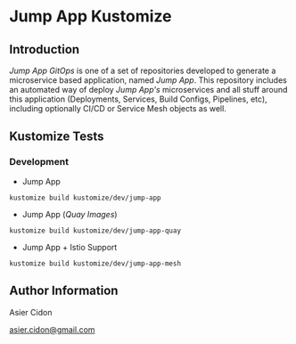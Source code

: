 # Jump App Kustomize

## Introduction

*Jump App GitOps* is one of a set of repositories developed to generate a microservice based application, named _Jump App_. This repository includes an automated way of deploy _Jump App's_ microservices and all stuff around this application (Deployments, Services, Build Configs, Pipelines, etc), including optionally CI/CD or Service Mesh objects as well.

## Kustomize Tests

### Development

- Jump App

```$bash
kustomize build kustomize/dev/jump-app
```

- Jump App (*Quay Images*)

```$bash
kustomize build kustomize/dev/jump-app-quay
```

- Jump App + Istio Support

```$bash
kustomize build kustomize/dev/jump-app-mesh
```

## Author Information

Asier Cidon

asier.cidon@gmail.com
